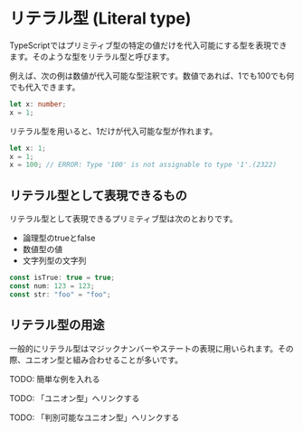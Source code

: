 # リテラル型 \(Literal type\)

TypeScriptではプリミティブ型の特定の値だけを代入可能にする型を表現できます。そのような型をリテラル型と呼びます。

例えば、次の例は数値が代入可能な型注釈です。数値であれば、1でも100でも何でも代入できます。

```typescript
let x: number;
x = 1;
```

リテラル型を用いると、1だけが代入可能な型が作れます。

```typescript
let x: 1;
x = 1;
x = 100; // ERROR: Type '100' is not assignable to type '1'.(2322)
```

## リテラル型として表現できるもの

リテラル型として表現できるプリミティブ型は次のとおりです。

* 論理型のtrueとfalse
* 数値型の値
* 文字列型の文字列

```typescript
const isTrue: true = true;
const num: 123 = 123;
const str: "foo" = "foo";
```

## リテラル型の用途

一般的にリテラル型はマジックナンバーやステートの表現に用いられます。その際、ユニオン型と組み合わせることが多いです。

TODO: 簡単な例を入れる

TODO: 「ユニオン型」へリンクする

TODO: 「判別可能なユニオン型」へリンクする

